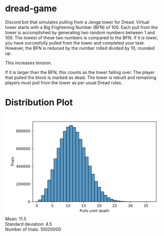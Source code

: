 # dread-game
Discord bot that simulates pulling from a Jenga tower for Dread.
Virtual tower starts with a Big Frightening Number (BFN) of 100.
Each pull from the tower is accomplished by generating two random numbers between 1 and 100. The lowest of these two numbers is compared to the BFN. If it is lower, you have succesfully pulled from the tower and completed your task. However, the BFN is reduced by the number rolled divided by 10, rounded up.

This increases tension.

If it is larger than the BFN, this counts as the tower falling over. The player that pulled the block is marked as dead. The tower is rebuilt and remaining players must pull from the tower as per usual Dread rules.

# Distribution Plot
![Histogram](https://github.com/ibrahimdirar/dread-game/blob/main/dist-plot.PNG?raw=true)
Mean: 11.5\
Standard deviation: 4.5\
Number of trials: 10000000
